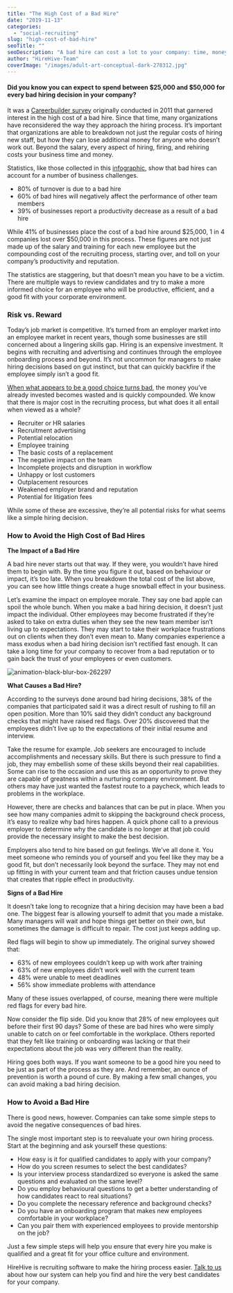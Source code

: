 ```yaml
---
title: "The High Cost of a Bad Hire"
date: "2019-11-13"
categories:
  - "social-recruiting"
slug: "high-cost-of-bad-hire"
seoTitle: ""
seoDescription: "A bad hire can cost a lot to your company: time, money and it can even have an effect on employees' morale...So how do you avoid a bad hire?"
author: "HireHive-Team"
coverImage: "/images/adult-art-conceptual-dark-278312.jpg"
---
```


#### Did you know you can expect to spend between $25,000 and $50,000 for every bad hiring decision in your company? 

It was a [Careerbuilder survey](https://resources.careerbuilder.com/news-research/prevent-hiring-the-wrong-person) originally conducted in 2011 that garnered interest in the high cost of a bad hire. Since that time, many organizations have reconsidered the way they approach the hiring process. It’s important that organizations are able to breakdown not just the regular costs of hiring new staff, but how they can lose additional money for anyone who doesn’t work out. Beyond the salary, every aspect of hiring, firing, and rehiring costs your business time and money.

Statistics, like those collected in this [infographic](https://www.ghrr.com/the-real-costs-of-a-bad-hire-infographic/), show that bad hires can account for a number of business challenges.

- 80% of turnover is due to a bad hire
- 60% of bad hires will negatively affect the performance of other team members
- 39% of businesses report a productivity decrease as a result of a bad hire

While 41% of businesses place the cost of a bad hire around $25,000, 1 in 4 companies lost over $50,000 in this process. These figures are not just made up of the salary and training for each new employee but the compounding cost of the recruiting process, starting over, and toll on your company’s productivity and reputation.

The statistics are staggering, but that doesn’t mean you have to be a victim. There are multiple ways to review candidates and try to make a more informed choice for an employee who will be productive, efficient, and a good fit with your corporate environment.

### **Risk vs. Reward**

Today’s job market is competitive. It’s turned from an employer market into an employee market in recent years, though some businesses are still concerned about a lingering skills gap. Hiring is an expensive investment. It begins with recruiting and advertising and continues through the employee onboarding process and beyond. It’s not uncommon for managers to make hiring decisions based on gut instinct, but that can quickly backfire if the employee simply isn’t a good fit.

[When what appears to be a good choice turns bad](https://www.shrm.org/resourcesandtools/hr-topics/employee-relations/pages/cost-of-bad-hires.aspx), the money you’ve already invested becomes wasted and is quickly compounded. We know that there is major cost in the recruiting process, but what does it all entail when viewed as a whole?

- Recruiter or HR salaries
- Recruitment advertising
- Potential relocation
- Employee training
- The basic costs of a replacement
- The negative impact on the team
- Incomplete projects and disruption in workflow
- Unhappy or lost customers
- Outplacement resources
- Weakened employer brand and reputation
- Potential for litigation fees

While some of these are excessive, they’re all potential risks for what seems like a simple hiring decision.

### **How to Avoid the High Cost of Bad Hires**

**The Impact of a Bad Hire**

A bad hire never starts out that way. If they were, you wouldn’t have hired them to begin with. By the time you figure it out, based on behaviour or impact, it’s too late. When you breakdown the total cost of the list above, you can see how little things create a huge snowball effect in your business.

Let’s examine the impact on employee morale. They say one bad apple can spoil the whole bunch. When you make a bad hiring decision, it doesn’t just impact the individual. Other employees may become frustrated if they’re asked to take on extra duties when they see the new team member isn’t living up to expectations. They may start to take their workplace frustrations out on clients when they don’t even mean to. Many companies experience a mass exodus when a bad hiring decision isn’t rectified fast enough. It can take a long time for your company to recover from a bad reputation or to gain back the trust of your employees or even customers.

![animation-black-blur-box-262297](/images/animation-black-blur-box-262297-534x400.jpg)

**What Causes a Bad Hire?**

According to the surveys done around bad hiring decisions, 38% of the companies that participated said it was a direct result of rushing to fill an open position. More than 10% said they didn’t conduct any background checks that might have raised red flags. Over 20% discovered that the employees didn’t live up to the expectations of their initial resume and interview.

Take the resume for example. Job seekers are encouraged to include accomplishments and necessary skills. But there is such pressure to find a job, they may embellish some of these skills beyond their real capabilities. Some can rise to the occasion and use this as an opportunity to prove they are capable of greatness within a nurturing company environment. But others may have just wanted the fastest route to a paycheck, which leads to problems in the workplace.

However, there are checks and balances that can be put in place. When you see how many companies admit to skipping the background check process, it’s easy to realize why bad hires happen. A quick phone call to a previous employer to determine why the candidate is no longer at that job could provide the necessary insight to make the best decision.

Employers also tend to hire based on gut feelings. We’ve all done it. You meet someone who reminds you of yourself and you feel like they may be a good fit, but don’t necessarily look beyond the surface. They may not end up fitting in with your current team and that friction causes undue tension that creates that ripple effect in productivity.

**Signs of a Bad Hire**

It doesn’t take long to recognize that a hiring decision may have been a bad one. The biggest fear is allowing yourself to admit that you made a mistake. Many managers will wait and hope things get better on their own, but sometimes the damage is difficult to repair. The cost just keeps adding up.

Red flags will begin to show up immediately. The original survey showed that:

- 63% of new employees couldn’t keep up with work after training
- 63% of new employees didn’t work well with the current team
- 48% were unable to meet deadlines
- 56% show immediate problems with attendance

Many of these issues overlapped, of course, meaning there were multiple red flags for every bad hire.

Now consider the flip side. Did you know that 28% of new employees quit before their first 90 days? Some of these are bad hires who were simply unable to catch on or feel comfortable in the workplace. Others reported that they felt like training or onboarding was lacking or that their expectations about the job was very different than the reality.

Hiring goes both ways. If you want someone to be a good hire you need to be just as part of the process as they are. And remember, an ounce of prevention is worth a pound of cure. By making a few small changes, you can avoid making a bad hiring decision.

### **How to Avoid a Bad Hire**

There is good news, however. Companies can take some simple steps to avoid the negative consequences of bad hires.

The single most important step is to reevaluate your own hiring process. Start at the beginning and ask yourself these questions:

- How easy is it for qualified candidates to apply with your company?
- How do you screen resumes to select the best candidates?
- Is your interview process standardized so everyone is asked the same questions and evaluated on the same level?
- Do you employ behavioural questions to get a better understanding of how candidates react to real situations?
- Do you complete the necessary reference and background checks?
- Do you have an onboarding program that makes new employees comfortable in your workplace?
- Can you pair them with experienced employees to provide mentorship on the job?

Just a few simple steps will help you ensure that every hire you make is qualified and a great fit for your office culture and environment.

HireHive is recruiting software to make the hiring process easier. [Talk to us](mailto:hello@hirehive.com) about how our system can help you find and hire the very best candidates for your company.
